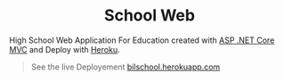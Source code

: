 <h1 align="center">School Web</h1>

High School Web Application For Education created with [ASP .NET Core MVC](https://dotnet.microsoft.com/en-us/apps/aspnet) and Deploy with [Heroku](https://www.heroku.com/).

> See the live Deployement [bilschool.herokuapp.com](https://bilschool.herokuapp.com/)
